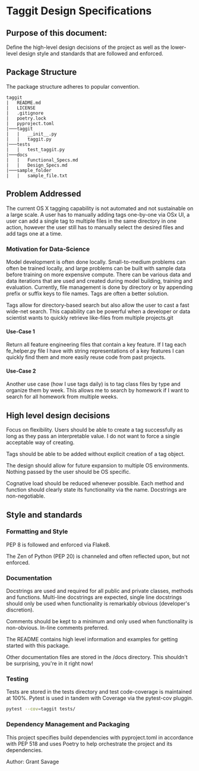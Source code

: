 # Taggit Design Specifications

## Purpose of this document:
Define the high-level design decisions of the project as well as the lower-level design style and standards that are followed and enforced.

## Package Structure
The package structure adheres to popular convention.

```
taggit
|   README.md
|   LICENSE
|   .gitignore
|   poetry.lock
|   pyproject.toml
|───taggit
|   |   __init__.py
|   |   taggit.py
|───tests
|   |   test_taggit.py
|───docs
|   |   Functional_Specs.md
|   |   Design_Specs.md
|───sample_folder
|   |   sample_file.txt
```

## Problem Addressed

The current OS X tagging capability is not automated and not sustainable on a large scale. 
A user has to manually adding tags one-by-one via OSx UI, a user can add a single tag to multiple files in the same 
directory in one action, however the user still has to manually select the desired files and add tags one at a time.

### Motivation for Data-Science
Model development is often done locally.
Small-to-medium problems can often be trained locally, and large problems can be built with sample 
data before training on more expensive compute. There can be various data and data iterations that are used and created 
during model building, training and evaluation. Currently, file management is done by directory or by appending prefix 
or suffix keys to file names. Tags are often a better solution.

Tags allow for directory-based search but also allow the user to cast a fast wide-net search. This capability can be 
powerful when a developer or data scientist wants to quickly retrieve like-files from multiple projects.git

#### Use-Case 1
Return all feature engineering files that contain a key feature. If I tag each fe_helper.py file I have with string
representations of a key features I can quickly find them and more easily reuse code from past projects.

#### Use-Case 2
Another use case (how I use tags daily) is to tag class files by type and organize them by week. 
This allows me to search by homework if I want to search for all homework from multiple weeks.

## High level design decisions

Focus on flexibility. Users should be able to create a tag successfully as long as they pass an interpretable value.
I do not want to force a single acceptable way of creating.

Tags should be able to be added without explicit creation of a tag object.

The design should allow for future expansion to multiple OS environments. Nothing passed by the user should be OS specific.

Cognative load should be reduced whenever possible. Each method and function should clearly state its functionality via
the name. Docstrings are non-negotiable.

## Style and standards

### Formatting and Style
PEP 8 is followed and enforced via Flake8.

The Zen of Python (PEP 20) is channeled and often reflected upon, but not enforced.

### Documentation
Docstrings are used and required for all public and private classes, methods and functions.
Multi-line docstrings are expected, single line docstrings should only be used when functionality
is remarkably obvious (developer's discretion).

Comments should be kept to a minimum and only used when functionality is non-obvious. In-line comments preferred.

The README contains high level information and examples for getting started with this package.

Other documentation files are stored in the /docs directory. This shouldn't be surprising, you're in it right now!

### Testing
Tests are stored in the tests directory and test code-coverage is maintained at 100%. 
Pytest is used in tandem with Coverage via the pytest-cov pluggin.
```zsh
pytest --cov=taggit tests/    
```
### Dependency Management and Packaging
This project specifies build dependencies with pyproject.toml in accordance with PEP 518 
and uses Poetry to help orchestrate the project and its dependencies.


Author: Grant Savage
